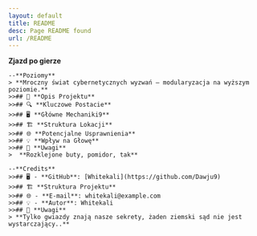 ```yaml
---
layout: default
title: README
desc: Page README found
url: /README
---
```






**Zjazd po gierze**
```hack
--**Poziomy**
> **Mroczny świat cybernetycznych wyzwań — modularyzacja na wyższym poziomie.** 
>>## 📜 **Opis Projektu**
>>## 🔍 **Kluczowe Postacie** 
>>## 🖥️ **Główne Mechaniki9**
>>## 🏗️ **Struktura Lokacji**
>>## 🌐 **Potencjalne Usprawnienia**
>>## 💡 **Wpływ na Głowę**
>>## 📝 **Uwagi**
>  **Rozklejone buty, pomidor, tak**

--**Credits**
>>## 🖥️ - **GitHub**: [Whitekali](https://github.com/Dawju9)
>>## 🏗️ **Struktura Projektu**
>>## 🌐 - **E-mail**: whitekali@example.com
>>## 💡 - **Autor**: Whitekali
>>## 📝 **Uwagi**
> **Tylko gwiazdy znają nasze sekrety, żaden ziemski sąd nie jest wystarczający..** 
```
<!-------


### Uwagi do skryptu `PLANU AKCJI`:
- 

### Uwagi do skryptu `PreloadGameSetup`:
-

**********
**********
**********

none

------>
